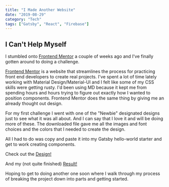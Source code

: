 ```yaml
---
title: "I Made Another Website"
date: "2019-08-29"
category: "Tech"
tags: ["Gatsby", "React", "Firebase"]
---
```


## I Can't Help Myself

I stumbled onto [Frontend Mentor](https://www.frontendmentor.io) a couple of weeks ago and I've finally gotten around to doing a challenge. 

[Frontend Mentor](https://www.frontendmentor.io) is a website that streamlines the process for practicing front end developers to create real projects. I've spent a lot of time lately working with Material Design/Material-UI and I felt like some of my CSS skills were getting rusty. I'd been using MD because it kept me from spending hours and hours trying to figure out exactly how I wanted to position components. Frontend Mentor does the same thing by giving me an already thought out design.

For my first challenge I went with one of the "Newbie" designated designs just to see what it was all about. And I can say that I love it and will be doing more of these. The downloaded file gave me all the images and font choices and the colors that I needed to create the design.

All I had to do was copy and paste it into my Gatsby hello-world starter and get to work creating components.

Check out the [Design!](https://beta.frontendmentor.io/challenges/intro-component-with-signup-form-5cf91bd49edda32581d28fd1)

And my (not quite finished) [Result!](https://alilynnefrontendmentor.firebaseapp.com/)

Hoping to get to doing another one soon where I walk through my process of breaking the project down into parts and getting started.